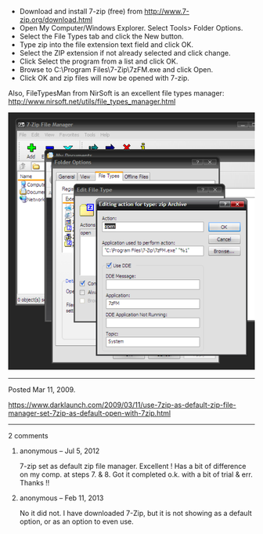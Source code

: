 
* Download and install 7-zip (free) from http://www.7-zip.org/download.html
* Open My Computer/Windows Explorer. Select Tools> Folder Options.
* Select the File Types tab and click the New button.
* Type zip into the file extension text field and click OK.
* Select the ZIP extension if not already selected and click change.
* Click Select the program from a list and click OK.
* Browse to C:\Program Files\7-Zip\7zFM.exe and click Open.
* Click OK and zip files will now be opened with 7-zip.

Also, FileTypesMan from NirSoft is an excellent file types manager:
http://www.nirsoft.net/utils/file_types_manager.html

<img alt="" src="/img/uploads/2011-11/7zip-default-zip-file-manager.png" />

---

Posted Mar 11, 2009.

https://www.darklaunch.com/2009/03/11/use-7zip-as-default-zip-file-manager-set-7zip-as-default-open-with-7zip.html

---

2 comments

<ol><li><div>

anonymous &ndash; Jul 5, 2012<div>

7-zip set as default zip file manager. Excellent ! Has a bit of difference on my comp. at steps 7. & 8. Got it completed o.k. with a bit of trial & err. Thanks !!

</div></div></li><li><div>

anonymous &ndash; Feb 11, 2013<div>

No it did not. I have downloaded 7-Zip, but it is not showing as a default option, or as an option to even use.

</div></div></li></ol>